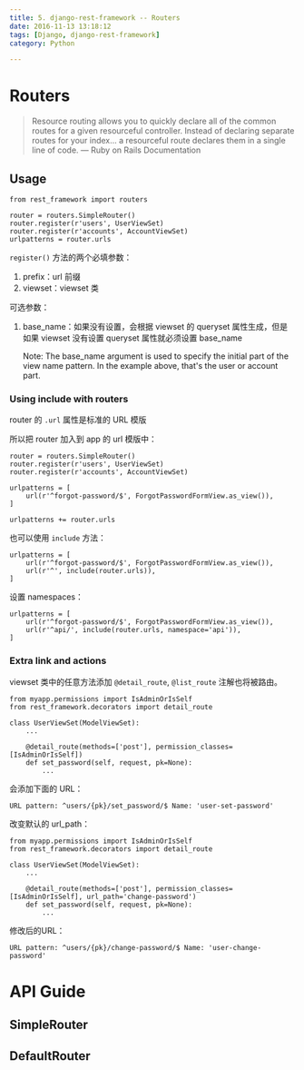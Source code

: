 ```yaml
---
title: 5. django-rest-framework -- Routers
date: 2016-11-13 13:18:12
tags: [Django, django-rest-framework]
category: Python

---
```


# Routers

>Resource routing allows you to quickly declare all of the common routes for a given resourceful controller. Instead of declaring separate routes for your index... a resourceful route declares them in a single line of code.
— Ruby on Rails Documentation



## Usage

    from rest_framework import routers

    router = routers.SimpleRouter()
    router.register(r'users', UserViewSet)
    router.register(r'accounts', AccountViewSet)
    urlpatterns = router.urls


`register()` 方法的两个必填参数：

1. prefix：url 前缀
2. viewset：viewset 类

可选参数：

1. base_name：如果没有设置，会根据 viewset 的 queryset 属性生成，但是如果 viewset 没有设置 queryset 属性就必须设置 base_name  

    Note: The base_name argument is used to specify the initial part of the view name pattern. In the example above, that's the user or account part.

### Using include with routers

router 的 `.url` 属性是标准的 URL 模版

所以把 router 加入到 app 的 url 模版中：

    router = routers.SimpleRouter()
    router.register(r'users', UserViewSet)
    router.register(r'accounts', AccountViewSet)

    urlpatterns = [
        url(r'^forgot-password/$', ForgotPasswordFormView.as_view()),
    ]

    urlpatterns += router.urls

也可以使用 `include` 方法：

    urlpatterns = [
        url(r'^forgot-password/$', ForgotPasswordFormView.as_view()),
        url(r'^', include(router.urls)),
    ]

设置 namespaces：

    urlpatterns = [
        url(r'^forgot-password/$', ForgotPasswordFormView.as_view()),
        url(r'^api/', include(router.urls, namespace='api')),
    ]

### Extra link and actions

viewset 类中的任意方法添加 `@detail_route`, `@list_route` 注解也将被路由。


    from myapp.permissions import IsAdminOrIsSelf
    from rest_framework.decorators import detail_route

    class UserViewSet(ModelViewSet):
        ...

        @detail_route(methods=['post'], permission_classes=[IsAdminOrIsSelf])
        def set_password(self, request, pk=None):
            ...

会添加下面的 URL：

    URL pattern: ^users/{pk}/set_password/$ Name: 'user-set-password'

改变默认的 url_path：

    from myapp.permissions import IsAdminOrIsSelf
    from rest_framework.decorators import detail_route

    class UserViewSet(ModelViewSet):
        ...

        @detail_route(methods=['post'], permission_classes=[IsAdminOrIsSelf], url_path='change-password')
        def set_password(self, request, pk=None):
            ...

修改后的URL：

    URL pattern: ^users/{pk}/change-password/$ Name: 'user-change-password'

# API Guide

## SimpleRouter

## DefaultRouter
